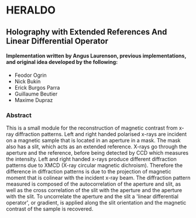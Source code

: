 # HERALDO
## Holography with Extended References And Linear Differential Operator
#### Implementation written by Angus Laurenson, previous implementations, and original idea developed by the following:
* Feodor Ogrin
* Nick Bukin
* Erick Burgos Parra
* Guillaume Beutier
* Maxime Dupraz

### Abstract
This is a small module for the reconstruction of magnetic contrast from x-ray diffraction patterns. Left and right handed polarised x-rays are incident on a magnetic sample that is located in an aperture in a mask. The mask also has a slit, which acts as an extended reference. X-rays go through the aperture and the reference, before being detected by CCD which measures the intensity. Left and right handed x-rays produce different diffraction patterns due to XMCD (X-ray circular magnetic dichroism). Therefore the difference in diffraction patterns is due to the projection  of magnetic moment that is colinear with the incident x-ray beam. The diffraction pattern measured is composed of the autocorrelation of the aperture and slit, as well as the cross correlation of the slit with the aperture and the aperture with the slit. To uncorrelate the aperture and the slit a 'linear differential operator', or gradient, is applied along the slit orientation and the magnetic contrast of the sample is recovered. 
